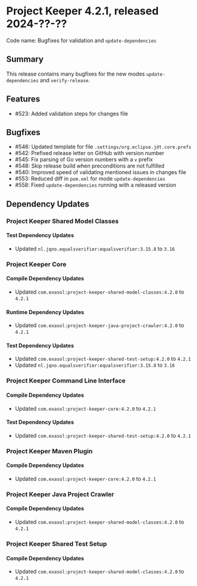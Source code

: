# Project Keeper 4.2.1, released 2024-??-??

Code name: Bugfixes for validation and `update-dependencies`

## Summary

This release contains many bugfixes for the new modes `update-dependencies` and `verify-release`.

## Features

* #523: Added validation steps for changes file

## Bugfixes

* #546: Updated template for file `.settings/org.eclipse.jdt.core.prefs`
* #542: Prefixed release letter on GitHub with version number
* #545: Fix parsing of Go version numbers with a `v` prefix
* #548: Skip release build when preconditions are not fulfilled
* #540: Improved speed of validating mentioned issues in changes file
* #553: Reduced diff in `pom.xml` for mode `update-dependencies`
* #558: Fixed `update-dependencies` running with a released version

## Dependency Updates

### Project Keeper Shared Model Classes

#### Test Dependency Updates

* Updated `nl.jqno.equalsverifier:equalsverifier:3.15.8` to `3.16`

### Project Keeper Core

#### Compile Dependency Updates

* Updated `com.exasol:project-keeper-shared-model-classes:4.2.0` to `4.2.1`

#### Runtime Dependency Updates

* Updated `com.exasol:project-keeper-java-project-crawler:4.2.0` to `4.2.1`

#### Test Dependency Updates

* Updated `com.exasol:project-keeper-shared-test-setup:4.2.0` to `4.2.1`
* Updated `nl.jqno.equalsverifier:equalsverifier:3.15.8` to `3.16`

### Project Keeper Command Line Interface

#### Compile Dependency Updates

* Updated `com.exasol:project-keeper-core:4.2.0` to `4.2.1`

#### Test Dependency Updates

* Updated `com.exasol:project-keeper-shared-test-setup:4.2.0` to `4.2.1`

### Project Keeper Maven Plugin

#### Compile Dependency Updates

* Updated `com.exasol:project-keeper-core:4.2.0` to `4.2.1`

### Project Keeper Java Project Crawler

#### Compile Dependency Updates

* Updated `com.exasol:project-keeper-shared-model-classes:4.2.0` to `4.2.1`

### Project Keeper Shared Test Setup

#### Compile Dependency Updates

* Updated `com.exasol:project-keeper-shared-model-classes:4.2.0` to `4.2.1`
